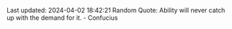 Last updated: 2024-04-02 18:42:21
Random Quote: Ability will never catch up with the demand for it. - Confucius